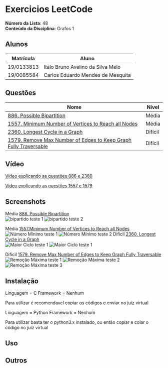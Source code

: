 
# Exercicios LeetCode

**Número da Lista**: 48</br>
**Conteúdo da Disciplina**: Grafos 1</br>

## Alunos

|Matrícula | Aluno |
| -- | -- |
| 19/0133813  |  Italo Bruno Avelino da Silva Melo |
| 19/0085584  |  Carlos Eduardo Mendes de Mesquita |

## Questões

| Nome  | Nível   |
| ---------------------- | ------- |
| [886. Possible Bipartition](https://leetcode.com/problems/possible-bipartition/description/)   | Média |
| [1557. Minimum Number of Vertices to Reach all Nodes](https://leetcode.com/problems/minimum-number-of-vertices-to-reach-all-nodes/)        | Média   |
| [2360. Longest Cycle in a Graph](https://leetcode.com/problems/longest-cycle-in-a-graph/)| Difícil |
| [1579. Remove Max Number of Edges to Keep Graph Fully Traversable](https://leetcode.com/problems/remove-max-number-of-edges-to-keep-graph-fully-traversable/description/)        | Difícil |

## Vídeo

[Vídeo explicando as questões 886 e 2360](https://youtu.be/Cz5IGTLF4xE?si=pq2T7x405-VpLEep)

[Video explicando as questões 1557 e 1579](https://www.youtube.com/watch?v=II3VJ_Tu0Tk)

## Screenshots

Média [886. Possible Bipartition](https://leetcode.com/problems/possible-bipartition/description/)</br>
![bipartido teste 1](/assets/bipartiTeste1.png)
![bipartido teste 2](/assets/bipartiTeste2.png)

Média [1557.Minimum Number of Vertices to Reach all Nodes](https://leetcode.com/problems/minimum-number-of-vertices-to-reach-all-nodes/)</br>
![Número Mínimo teste 1](/assets/PassandoCaso1.png)
![Número Mínimo teste 2](/assets/PassandoCaso2.png)
Difícil [2360. Longest Cycle in a Graph](https://leetcode.com/problems/longest-cycle-in-a-graph/)</br>
![Maior Ciclo teste 1](/assets/MaiorTeste1.png)
![Maior Ciclo teste 1](/assets/MaiorTeste2.png)

Difícil [1579. Remove Max Number of Edges to Keep Graph Fully Traversable](https://leetcode.com/problems/remove-max-number-of-edges-to-keep-graph-fully-traversable/description/)</br>
![Remoção Máxima teste 1](/assets/RemocaoMaximaCaso1.png)
![Remoção Máxima teste 2](/assets/RemocaoMaximaCaso2.png)
![Remoção Máxima teste 3](/assets/RemocaoMaximaCaso3.png)

## Instalação

Linguagem = C
Framework = Nenhum

Para utilizar é recomendavel copiar os códigos e enviar no juiz virtual

Linguagem = Python
Framework = Nenhum

Para utilizar basta ter o python3.x instalado, ou então copiar e colar o código no juiz virtual
## Uso

## Outros
